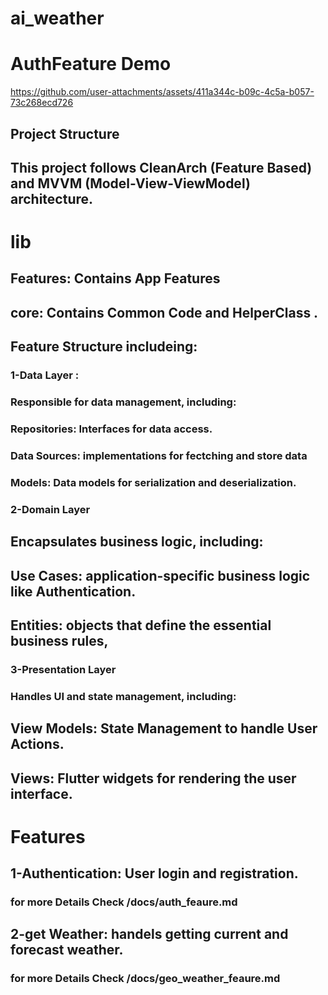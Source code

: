 # ai_weather
# AuthFeature Demo
https://github.com/user-attachments/assets/411a344c-b09c-4c5a-b057-73c268ecd726
## Project Structure
## This project follows CleanArch (Feature Based) and MVVM (Model-View-ViewModel) architecture.

# lib
## Features: Contains App Features
## core: Contains Common Code and HelperClass .

## Feature Structure includeing:
###  1-Data Layer :
### Responsible for data management, including:
### Repositories: Interfaces for data access.






### Data Sources: implementations for fectching and store data



### Models: Data models for serialization and deserialization.

### 2-Domain Layer
## Encapsulates business logic, including:
## Use Cases: application-specific business logic like Authentication.
## Entities:  objects that define the essential business rules, 

### 3-Presentation Layer
### Handles UI and state management, including:
## View Models: State Management to handle User Actions.
## Views: Flutter widgets for rendering the user interface.

# Features
## 1-Authentication: User login and registration.
### for more Details Check /docs/auth_feaure.md

## 2-get Weather: handels getting current and forecast weather.
### for more Details Check /docs/geo_weather_feaure.md





